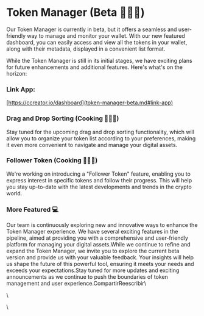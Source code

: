 # Token Manager (Beta ​👩🏻‍🍳​​​​)

Our Token Manager is currently in beta, but it offers a seamless and user-friendly way to manage and monitor your wallet. With our new featured dashboard, you can easily access and view all the tokens in your wallet, along with their metadata, displayed in a convenient list format.

While the Token Manager is still in its initial stages, we have exciting plans for future enhancements and additional features. Here's what's on the horizon:

### Link App:

[https://ccreator.io/dashboard](token-manager-beta.md#link-app)

### Drag and Drop Sorting (Cooking ​​👩🏻‍🍳​)

Stay tuned for the upcoming drag and dr​op sorting functionality, which will allow you to organize your token list according to your preferences, making it even more convenient to navigate and manage your digital assets.

### Follower Token (Cooking 👩🏻‍🍳​)

We're working on introducing a "Follower Token" feature, enabling you to express interest in specific tokens and follow their progress. This will help you stay up-to-date with the latest developments and trends in the crypto world.

### More Featured ​​💻​

Our team is continuously exploring new and innovative ways to enhance the Token Manager experience. We have several exciting features in the pipeline, aimed at providing you with a comprehensive and user-friendly platform for managing your digital assets.While we continue to refine and expand the Token Manager, we invite you to explore the current beta version and provide us with your valuable feedback. Your insights will help us shape the future of this powerful tool, ensuring it meets your needs and exceeds your expectations.Stay tuned for more updates and exciting announcements as we continue to push the boundaries of token management and user experience.CompartirReescribir\


\


\
